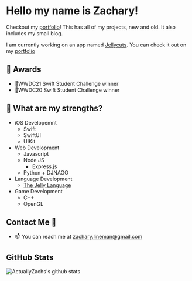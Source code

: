 <!--
**ActuallyZach/ActuallyZach** is a ✨ _special_ ✨ repository because its `README.md` (this file) appears on your GitHub profile..
!-->
# Hello my name is Zachary!
Checkout my [portfolio](https://actuallyzach.com)! This has all of my projects, new and old. It also includes my small blog.

I am currently working on an app named [Jellycuts](https://jellycuts.com). You can check it out on my [portfolio](https://actuallyzach.com)

## 🏅 Awards
- 🏅WWDC21 Swift Student Challenge winner
- 🏅WWDC20 Swift Student Challenge winner

##  💪 What are my strengths?
  - iOS Developemnt
    - Swift
    - SwiftUI
    - UIKit
  - Web Development
    - Javascript
    - Node JS
      - Express.js
    - Python + DJNAGO
  - Language Development
    - [The Jelly Language](https://jellycuts.com/docs)
  - Game Development
    - C++
    - OpenGL

## Contact Me 🔗
- 📫 You can reach me at zachary.lineman@gmail.com

## GitHub Stats
![ActuallyZachs's github stats](https://github-readme-stats.vercel.app/api?username=actuallyzach&show_icons=true&theme=radical)

